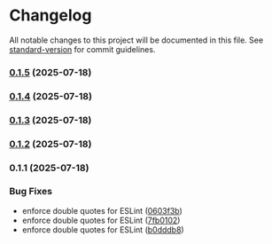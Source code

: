 # Changelog

All notable changes to this project will be documented in this file. See [standard-version](https://github.com/conventional-changelog/standard-version) for commit guidelines.

### [0.1.5](https://github.com/hanif-mianjee/JIRA-Ticket-Copier/compare/v0.1.4...v0.1.5) (2025-07-18)

### [0.1.4](https://github.com/hanif-mianjee/JIRA-Ticket-Copier/compare/v0.1.3...v0.1.4) (2025-07-18)

### [0.1.3](https://github.com/hanif-mianjee/JIRA-Ticket-Copier/compare/v0.1.2...v0.1.3) (2025-07-18)

### [0.1.2](https://github.com/hanif-mianjee/JIRA-Ticket-Copier/compare/v0.1.1...v0.1.2) (2025-07-18)

### 0.1.1 (2025-07-18)


### Bug Fixes

* enforce double quotes for ESLint ([0603f3b](https://github.com/hanif-mianjee/JIRA-Ticket-Copier/commit/0603f3b809a812a11ac56010885e4907fddba209))
* enforce double quotes for ESLint ([7fb0102](https://github.com/hanif-mianjee/JIRA-Ticket-Copier/commit/7fb0102eaa98fe6d0a0d4f215ca800e5a75ce4a5))
* enforce double quotes for ESLint ([b0dddb8](https://github.com/hanif-mianjee/JIRA-Ticket-Copier/commit/b0dddb870385183922df985c47ea86b258630338))

